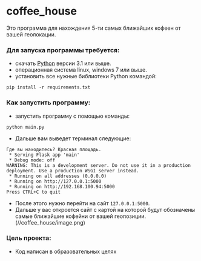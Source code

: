 # coffee_house
 Это программа для нахождения 5-ти самых ближайших кофеен от вашей геолокации.
### Для запуска программы требуется:
 * скачать [Python](https://www.python.org/) версии 3.1 или выше.
 * операционная система linux, windows 7 или выше.
 * установить все нужные библиотеки Python командой:
```
pip install -r requirements.txt
```
### Как запустить программу:
* запустить программу с помощью команды:
```
python main.py
```
* Дальше вам выведет терминал следующие:
```
Где вы находитесь? Красная площадь.
 * Serving Flask app 'main'
 * Debug mode: off
WARNING: This is a development server. Do not use it in a production deployment. Use a production WSGI server instead.
 * Running on all addresses (0.0.0.0)
 * Running on http://127.0.0.1:5000
 * Running on http://192.168.100.94:5000
Press CTRL+C to quit
```
* После этого нужно перейти на сайт `127.0.0.1:5000`.
* Дальше у вас откроется сайт с картой на которой будут обозначены самые ближайшие кофейни от вашей геопозиции.
(//coffee_house/image.png)
### Цель проекта:
* Код написан в образовательных целях 
